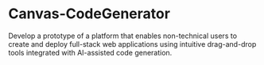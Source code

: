 # Canvas-CodeGenerator
Develop a prototype of a platform that enables non-technical users to create and deploy full-stack web applications using intuitive drag-and-drop tools integrated with AI-assisted code generation.
